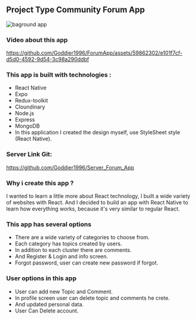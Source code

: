 ## Project Type Community Forum App
![baground app](https://github.com/Goddier1996/ForumApp/assets/59862302/6d8f2c85-d4aa-4c5c-a95b-984db73976a6)



### Video about this app
https://github.com/Goddier1996/ForumApp/assets/59862302/e101f7cf-d5d0-4592-9d54-3c98a290ddbf


### This app is built with technologies :
- React Native
- Expo
- Redux-toolkit
- Cloundinary
- Node.js
- Express
- MongoDB
- In this application I created the design myself, use StyleSheet style (React Native).

### Server Link Git:
https://github.com/Goddier1996/Server_Forum_App

### Why i create this app ?
I wanted to learn a little more about React technology, I built a wide variety of websites with React.
And I decided to build an app with React Native to learn how everything works, because it's very similar to regular React.

### This app has several options
- There are a wide variety of categories to choose from.
- Each category has topics created by users.
- In addition to each cluster there are comments.
- And Register & Login and info screen.
- Forgot password, user can create new password if forgot.

### User options in this app
- User can add new Topic and Comment.
- In profile screen user can delete topic and comments he crete.
- And updated personal data.
- User Can Delete account.
